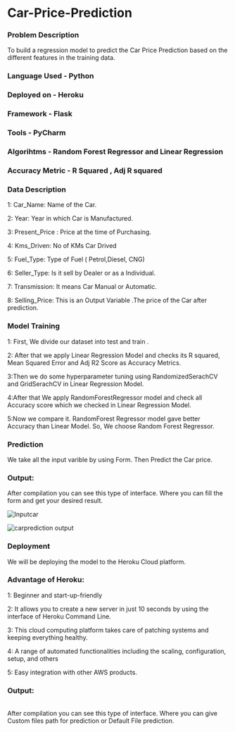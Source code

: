 # Car-Price-Prediction

### Problem Description

To build a regression model to predict the Car Price Prediction based on the different features in the training data.

### Language Used - Python

### Deployed on - Heroku

### Framework - Flask

### Tools - PyCharm

### Algorihtms - Random Forest Regressor and Linear Regression

### Accuracy Metric - R Squared , Adj R squared





### Data Description

1: Car_Name: Name of the Car.

2: Year: Year in which Car is Manufactured.

3: Present_Price : Price at the time of Purchasing.

4: Kms_Driven: No of KMs Car Drived

5: Fuel_Type: Type of Fuel ( Petrol,Diesel, CNG)

6: Seller_Type: Is it sell by Dealer or as a Individual.

7: Transmission: It means Car Manual or Automatic.

8: Selling_Price: This is an Output Variable .The price of the Car after prediction.



### Model Training


1: First, We divide our dataset into test and train .

2: After that we apply Linear Regression Model and checks its R squared, Mean Squared Error and Adj R2 Score as Accuracy Metrics.

3:Then we do some hyperparameter tuning using RandomizedSerachCV and GridSerachCV in Linear Regression Model.

4:After that We apply RandomForestRegressor model and check all Accuracy score which we checked in Linear Regression Model.

5:Now we compare it. RandomForest Regressor model gave better Accuracy than Linear Model. So, We choose Random Forest Regressor.


### Prediction


We take all the input varible by using Form. Then Predict the Car price.

### Output:

After compilation you can see this type of interface. Where you can fill the form and get your desired result.

![Inputcar](https://user-images.githubusercontent.com/66250589/114733754-429e6f00-9d61-11eb-9cfb-3b7c7b4fd2d1.PNG)




![carprediction output](https://user-images.githubusercontent.com/66250589/114733814-4a5e1380-9d61-11eb-9a22-25026488f1ff.PNG)



### Deployment

We will be deploying the model to the Heroku Cloud platform.

### Advantage of Heroku:

1: Beginner and start-up-friendly

2: It allows you to create a new server in just 10 seconds by using the interface of Heroku Command Line.

3: This cloud computing platform takes care of patching systems and keeping everything healthy.

4: A range of automated functionalities including the scaling, configuration, setup, and others

5: Easy integration with other AWS products.

### Output:
\
After compilation you can see this type of interface. Where you can give Custom files path for prediction or Default File prediction.


